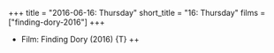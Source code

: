 +++
title = "2016-06-16: Thursday"
short_title = "16: Thursday"
films = ["finding-dory-2016"]
+++


* Film: Finding Dory (2016) {T} ++
